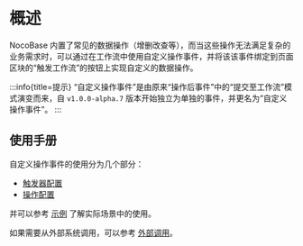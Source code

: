 # 概述

<PluginInfo name="workflow-custom-action-trigger" link="/handbook/workflow-custom-action-trigger" commercial="true"></PluginInfo>

NocoBase 内置了常见的数据操作（增删改查等），而当这些操作无法满足复杂的业务需求时，可以通过在工作流中使用自定义操作事件，并将该该事件绑定到页面区块的“触发工作流”的按钮上实现自定义的数据操作。

:::info{title=提示}
“自定义操作事件”是由原来“操作后事件”中的“提交至工作流”模式演变而来，自 `v1.0.0-alpha.7` 版本开始独立为单独的事件，并更名为“自定义操作事件”。
:::

<CommercialInstallation></CommercialInstallation>

## 使用手册

自定义操作事件的使用分为几个部分：

- [触发器配置](./trigger.md)
- [操作配置](./action.md)

并可以参考 [示例](./example.md) 了解实际场景中的使用。

如果需要从外部系统调用，可以参考 [外部调用](./http-api.md)。
